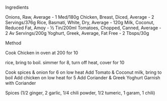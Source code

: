 Ingredients

Onions, Raw, Average  - 1 Med/180g
Chicken, Breast, Diced, Average - 2 Servings/376g
Rice, Basmati, White, Dry, Average  - 120g
Milk, Coconut, Reduced Fat, Amoy  - ½ Tin/200ml
Tomatoes, Chopped, Canned, Average  - 2 Av Servings/200g
Yoghurt, Greek, Average, Fat Free - 2 Tbsps/30g

Method

Cook Chicken in oven at 200 for 10

rice, bring to boil. simmer for 8, turn off heat, cover for 10

Cook spices & onion for 6 on low heat
Add Tomato & Coconut milk, bring to boil
Add chicken on low heat for 5
Add Coriander & Greek Yoghurt
Garnish with Coriander

Spices (1/2 ginger, 2 garlic, 1/4 chili powder, 1/2 tumeric, 1 garam, 1 chili)